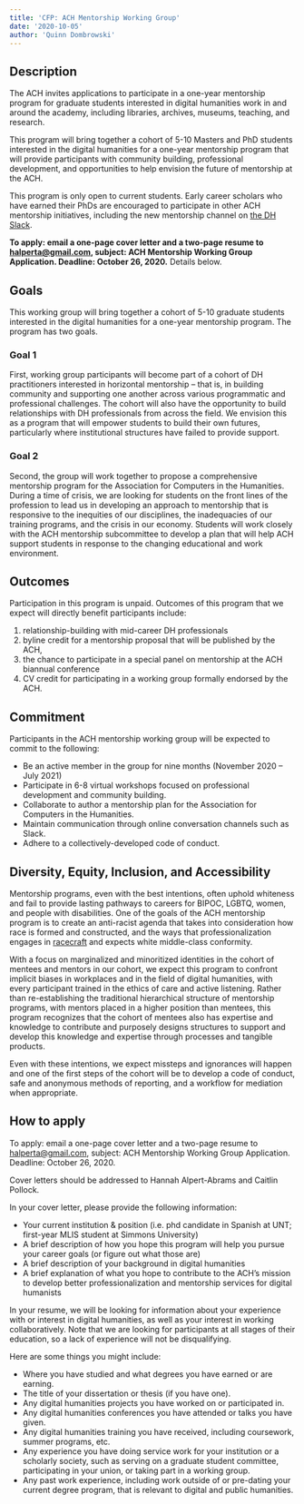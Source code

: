 ```yaml
---
title: 'CFP: ACH Mentorship Working Group'
date: '2020-10-05'
author: 'Quinn Dombrowski'
---
```

Description
-----------

The ACH invites applications to participate in a one-year mentorship program for graduate students interested in digital humanities work in and around the academy, including libraries, archives, museums, teaching, and research.

This program will bring together a cohort of 5-10 Masters and PhD students interested in the digital humanities for a one-year mentorship program that will provide participants with community building, professional development, and opportunities to help envision the future of mentorship at the ACH.

This program is only open to current students. Early career scholars who have earned their PhDs are encouraged to participate in other ACH mentorship initiatives, including the new mentorship channel on [the DH Slack](https://docs.google.com/forms/d/e/1FAIpQLSdixlWvNtl2zrrodX9YzP4OmQ0xk5AwPEGZ0qxvlg9nbRReMw/viewform).

**To apply: email a one-page cover letter and a two-page resume to** [**halperta@gmail.com**](mailto:halperta@gmail.com)**, subject: ACH Mentorship Working Group Application. Deadline: October 26, 2020.** Details below.

Goals
-----

This working group will bring together a cohort of 5-10 graduate students interested in the digital humanities for a one-year mentorship program. The program has two goals.

### Goal 1

First, working group participants will become part of a cohort of DH practitioners interested in horizontal mentorship – that is, in building community and supporting one another across various programmatic and professional challenges. The cohort will also have the opportunity to build relationships with DH professionals from across the field. We envision this as a program that will empower students to build their own futures, particularly where institutional structures have failed to provide support.

### Goal 2

Second, the group will work together to propose a comprehensive mentorship program for the Association for Computers in the Humanities. During a time of crisis, we are looking for students on the front lines of the profession to lead us in developing an approach to mentorship that is responsive to the inequities of our disciplines, the inadequacies of our training programs, and the crisis in our economy. Students will work closely with the ACH mentorship subcommittee to develop a plan that will help ACH support students in response to the changing educational and work environment.

Outcomes
--------

Participation in this program is unpaid. Outcomes of this program that we expect will directly benefit participants include:

1. relationship-building with mid-career DH professionals
2. byline credit for a mentorship proposal that will be published by the ACH,
3. the chance to participate in a special panel on mentorship at the ACH biannual conference
4. CV credit for participating in a working group formally endorsed by the ACH.

Commitment
----------

Participants in the ACH mentorship working group will be expected to commit to the following:

- Be an active member in the group for nine months (November 2020 – July 2021)
- Participate in 6-8 virtual workshops focused on professional development and community building.
- Collaborate to author a mentorship plan for the Association for Computers in the Humanities.
- Maintain communication through online conversation channels such as Slack.
- Adhere to a collectively-developed code of conduct.

Diversity, Equity, Inclusion, and Accessibility
-----------------------------------------------

Mentorship programs, even with the best intentions, often uphold whiteness and fail to provide lasting pathways to careers for BIPOC, LGBTQ, women, and people with disabilities. One of the goals of the ACH mentorship program is to create an anti-racist agenda that takes into consideration how race is formed and constructed, and the ways that professionalization engages in [racecraft](https://www.penguinrandomhouse.com/books/233136/racecraft-by-karen-e-fields-and-barbara-j-fields/) and expects white middle-class conformity.

With a focus on marginalized and minoritized identities in the cohort of mentees and mentors in our cohort, we expect this program to confront implicit biases in workplaces and in the field of digital humanities, with every participant trained in the ethics of care and active listening. Rather than re-establishing the traditional hierarchical structure of mentorship programs, with mentors placed in a higher position than mentees, this program recognizes that the cohort of mentees also has expertise and knowledge to contribute and purposely designs structures to support and develop this knowledge and expertise through processes and tangible products.

Even with these intentions, we expect missteps and ignorances will happen and one of the first steps of the cohort will be to develop a code of conduct, safe and anonymous methods of reporting, and a workflow for mediation when appropriate.

How to apply
------------

To apply: email a one-page cover letter and a two-page resume to <halperta@gmail.com>, subject: ACH Mentorship Working Group Application. Deadline: October 26, 2020.

Cover letters should be addressed to Hannah Alpert-Abrams and Caitlin Pollock.

In your cover letter, please provide the following information:

- Your current institution &amp; position (i.e. phd candidate in Spanish at UNT; first-year MLIS student at Simmons University)
- A brief description of how you hope this program will help you pursue your career goals (or figure out what those are)
- A brief description of your background in digital humanities
- A brief explanation of what you hope to contribute to the ACH’s mission to develop better professionalization and mentorship services for digital humanists

In your resume, we will be looking for information about your experience with or interest in digital humanities, as well as your interest in working collaboratively. Note that we are looking for participants at all stages of their education, so a lack of experience will not be disqualifying.

Here are some things you might include:

- Where you have studied and what degrees you have earned or are earning.
- The title of your dissertation or thesis (if you have one).
- Any digital humanities projects you have worked on or participated in.
- Any digital humanities conferences you have attended or talks you have given.
- Any digital humanities training you have received, including coursework, summer programs, etc.
- Any experience you have doing service work for your institution or a scholarly society, such as serving on a graduate student committee, participating in your union, or taking part in a working group.
- Any past work experience, including work outside of or pre-dating your current degree program, that is relevant to digital and public humanities.